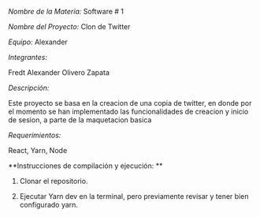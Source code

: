 *Nombre de la Materia:* Software # 1

*Nombre del Proyecto:* Clon de Twitter

*Equipo:* Alexander

*Integrantes:*

Fredt Alexander Olivero Zapata

*Descripción:*

Este proyecto se basa en la creacion de una copia de twitter, en donde por el momento se han implementado las funcionalidades de creacion y inicio de sesion, a parte de la maquetacion basica

*Requerimientos:*

React, Yarn, Node

**Instrucciones de compilación y ejecución: **

1. Clonar el repositorio.

2. Ejecutar Yarn dev en la terminal, pero previamente revisar y tener bien configurado yarn.


